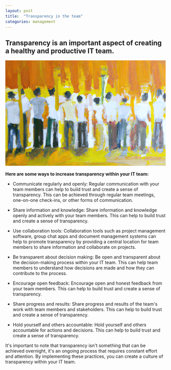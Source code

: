 ```yaml
---
layout: post
title:  "Transparency in the team"
categories: management
---
```


## Transparency is an important aspect of creating a healthy and productive IT team.
![Transparency in the team](/assets/transparency_team.png)

__Here are some ways to increase transparency within your IT team:__

* Communicate regularly and openly: Regular communication with your team members can help to build trust and create a sense of transparency. This can be achieved through regular team meetings, one-on-one check-ins, or other forms of communication.

* Share information and knowledge: Share information and knowledge openly and actively with your team members. This can help to build trust and create a sense of transparency.

* Use collaboration tools: Collaboration tools such as project management software, group chat apps and document management systems can help to promote transparency by providing a central location for team members to share information and collaborate on projects.

* Be transparent about decision making: Be open and transparent about the decision-making process within your IT team. This can help team members to understand how decisions are made and how they can contribute to the process.

* Encourage open feedback: Encourage open and honest feedback from your team members. This can help to build trust and create a sense of transparency.

* Share progress and results: Share progress and results of the team's work with team members and stakeholders. This can help to build trust and create a sense of transparency.

* Hold yourself and others accountable: Hold yourself and others accountable for actions and decisions. This can help to build trust and create a sense of transparency.

It's important to note that transparency isn't something that can be achieved overnight, it's an ongoing process that requires constant effort and attention. By implementing these practices, you can create a culture of transparency within your IT team.
